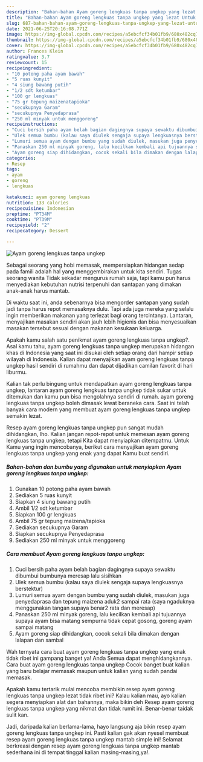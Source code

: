 ```yaml
---
description: "Bahan-bahan Ayam goreng lengkuas tanpa ungkep yang lezat Untuk Jualan"
title: "Bahan-bahan Ayam goreng lengkuas tanpa ungkep yang lezat Untuk Jualan"
slug: 687-bahan-bahan-ayam-goreng-lengkuas-tanpa-ungkep-yang-lezat-untuk-jualan
date: 2021-06-25T20:16:08.771Z
image: https://img-global.cpcdn.com/recipes/a5ebcfcf34b01fb9/680x482cq70/ayam-goreng-lengkuas-tanpa-ungkep-foto-resep-utama.jpg
thumbnail: https://img-global.cpcdn.com/recipes/a5ebcfcf34b01fb9/680x482cq70/ayam-goreng-lengkuas-tanpa-ungkep-foto-resep-utama.jpg
cover: https://img-global.cpcdn.com/recipes/a5ebcfcf34b01fb9/680x482cq70/ayam-goreng-lengkuas-tanpa-ungkep-foto-resep-utama.jpg
author: Frances Klein
ratingvalue: 3.7
reviewcount: 15
recipeingredient:
- "10 potong paha ayam bawah"
- "5 ruas kunyit"
- "4 siung bawang putih"
- "1/2 sdt ketumbar"
- "100 gr lengkuas"
- "75 gr tepung maizenatapioka"
- "secukupnya Garam"
- "secukupnya Penyedaprasa"
- "250 ml minyak untuk menggoreng"
recipeinstructions:
- "Cuci bersih paha ayam belah bagian dagingnya supaya sewaktu dibumbui bumbunya meresap lalu sisihkan"
- "Ulek semua bumbu (kalau saya diulek sengaja supaya lengkuasnya berstektur)"
- "Lumuri semua ayam dengan bumbu yang sudah diulek, masukan juga penyedaprasa dan tepung maizena aduk2 sampai rata (saya ngaduknya menggunakan tangan supaya benar2 rata dan meresap)"
- "Panaskan 250 ml minyak goreng, lalu kecilkan kembali api tujuannya supaya ayam bisa matang sempurna tidak cepat gosong, goreng ayam sampai matang"
- "Ayam goreng siap dihidangkan, cocok sekali bila dimakan dengan lalapan dan sambal"
categories:
- Resep
tags:
- ayam
- goreng
- lengkuas

katakunci: ayam goreng lengkuas 
nutrition: 133 calories
recipecuisine: Indonesian
preptime: "PT34M"
cooktime: "PT39M"
recipeyield: "2"
recipecategory: Dessert

---
```



![Ayam goreng lengkuas tanpa ungkep](https://img-global.cpcdn.com/recipes/a5ebcfcf34b01fb9/680x482cq70/ayam-goreng-lengkuas-tanpa-ungkep-foto-resep-utama.jpg)

Sebagai seorang yang hobi memasak, mempersiapkan hidangan sedap pada famili adalah hal yang menggembirakan untuk kita sendiri. Tugas seorang  wanita Tidak sekadar mengurus rumah saja, tapi kamu pun harus menyediakan kebutuhan nutrisi terpenuhi dan santapan yang dimakan anak-anak harus mantab.

Di waktu  saat ini, anda sebenarnya bisa mengorder santapan yang sudah jadi tanpa harus repot memasaknya dulu. Tapi ada juga mereka yang selalu ingin memberikan makanan yang terlezat bagi orang tercintanya. Lantaran, menyajikan masakan sendiri akan jauh lebih higienis dan bisa menyesuaikan masakan tersebut sesuai dengan makanan kesukaan keluarga. 



Apakah kamu salah satu penikmat ayam goreng lengkuas tanpa ungkep?. Asal kamu tahu, ayam goreng lengkuas tanpa ungkep merupakan hidangan khas di Indonesia yang saat ini disukai oleh setiap orang dari hampir setiap wilayah di Indonesia. Kalian dapat menyajikan ayam goreng lengkuas tanpa ungkep hasil sendiri di rumahmu dan dapat dijadikan camilan favorit di hari liburmu.

Kalian tak perlu bingung untuk mendapatkan ayam goreng lengkuas tanpa ungkep, lantaran ayam goreng lengkuas tanpa ungkep tidak sukar untuk ditemukan dan kamu pun bisa mengolahnya sendiri di rumah. ayam goreng lengkuas tanpa ungkep boleh dimasak lewat beraneka cara. Saat ini telah banyak cara modern yang membuat ayam goreng lengkuas tanpa ungkep semakin lezat.

Resep ayam goreng lengkuas tanpa ungkep pun sangat mudah dihidangkan, lho. Kalian jangan repot-repot untuk memesan ayam goreng lengkuas tanpa ungkep, tetapi Kita dapat menyiapkan ditempatmu. Untuk Kamu yang ingin mencobanya, berikut cara menyajikan ayam goreng lengkuas tanpa ungkep yang enak yang dapat Kamu buat sendiri.

<!--inarticleads1-->

##### Bahan-bahan dan bumbu yang digunakan untuk menyiapkan Ayam goreng lengkuas tanpa ungkep:

1. Gunakan 10 potong paha ayam bawah
1. Sediakan 5 ruas kunyit
1. Siapkan 4 siung bawang putih
1. Ambil 1/2 sdt ketumbar
1. Siapkan 100 gr lengkuas
1. Ambil 75 gr tepung maizena/tapioka
1. Sediakan secukupnya Garam
1. Siapkan secukupnya Penyedaprasa
1. Sediakan 250 ml minyak untuk menggoreng




<!--inarticleads2-->

##### Cara membuat Ayam goreng lengkuas tanpa ungkep:

1. Cuci bersih paha ayam belah bagian dagingnya supaya sewaktu dibumbui bumbunya meresap lalu sisihkan
1. Ulek semua bumbu (kalau saya diulek sengaja supaya lengkuasnya berstektur)
1. Lumuri semua ayam dengan bumbu yang sudah diulek, masukan juga penyedaprasa dan tepung maizena aduk2 sampai rata (saya ngaduknya menggunakan tangan supaya benar2 rata dan meresap)
1. Panaskan 250 ml minyak goreng, lalu kecilkan kembali api tujuannya supaya ayam bisa matang sempurna tidak cepat gosong, goreng ayam sampai matang
1. Ayam goreng siap dihidangkan, cocok sekali bila dimakan dengan lalapan dan sambal




Wah ternyata cara buat ayam goreng lengkuas tanpa ungkep yang enak tidak ribet ini gampang banget ya! Anda Semua dapat menghidangkannya. Cara buat ayam goreng lengkuas tanpa ungkep Cocok banget buat kalian yang baru belajar memasak maupun untuk kalian yang sudah pandai memasak.

Apakah kamu tertarik mulai mencoba membikin resep ayam goreng lengkuas tanpa ungkep lezat tidak ribet ini? Kalau kalian mau, ayo kalian segera menyiapkan alat dan bahannya, maka bikin deh Resep ayam goreng lengkuas tanpa ungkep yang nikmat dan tidak rumit ini. Benar-benar taidak sulit kan. 

Jadi, daripada kalian berlama-lama, hayo langsung aja bikin resep ayam goreng lengkuas tanpa ungkep ini. Pasti kalian gak akan nyesel membuat resep ayam goreng lengkuas tanpa ungkep mantab simple ini! Selamat berkreasi dengan resep ayam goreng lengkuas tanpa ungkep mantab sederhana ini di tempat tinggal kalian masing-masing,ya!.

